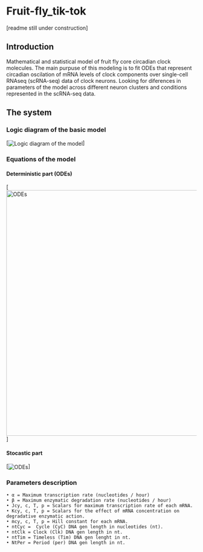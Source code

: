 # Fruit-fly_tik-tok 
[readme still under construction]

## Introduction
Mathematical and statistical model of fruit fly core circadian clock molecules. The main purpuse of this modeling is to fit ODEs that represent circadian oscilation of mRNA levels of clock components over single-cell RNAseq (scRNA-seq) data of clock neurons. Looking for diferences in parameters of the model across different neuron clusters and conditions represented in the scRNA-seq data.


## The system

### Logic diagram of the basic model
[<img align="center" alt="Logic diagram of the model" src="https://github.com/GustavEzekiel/Fruit-fly_tik-tok/blob/main/Documentation/Logic%20diagram%20of%20the%20model.png?raw=true" />]


### Equations of the model 

#### Deterministic part (ODEs)
 [<img align="center" alt="ODEs" width="650px" src="https://github.com/GustavEzekiel/Fruit-fly_tik-tok/blob/main/Documentation/ODEs.png?raw=true" />]


#### Stocastic part

 [<img align="center" alt="ODEs" src="https://github.com/GustavEzekiel/Fruit-fly_tik-tok/blob/main/Documentation/Stocastic-part.png?raw=true" />]



### Parameters description

    • α = Maximum transcription rate (nucleotides / hour)
    • β = Maximum enzymatic degradation rate (nucleotides / hour)
    • Jcy, c, T, p = Scalars for maximum transcription rate of each mRNA.
    • Kcy, c, T, p = Scalars for the effect of mRNA concentration on degradative enzymatic action.
    • mcy, c, T, p = Hill constant for each mRNA.
    • ntCyc =  Cycle (CyC) DNA gen length in nucleotides (nt). 
    • ntClk = Clock (Clk) DNA gen length in nt.
    • ntTim = Timeless (Tim) DNA gen lenght in nt. 
    • NtPer = Period (per) DNA gen length in nt. 


